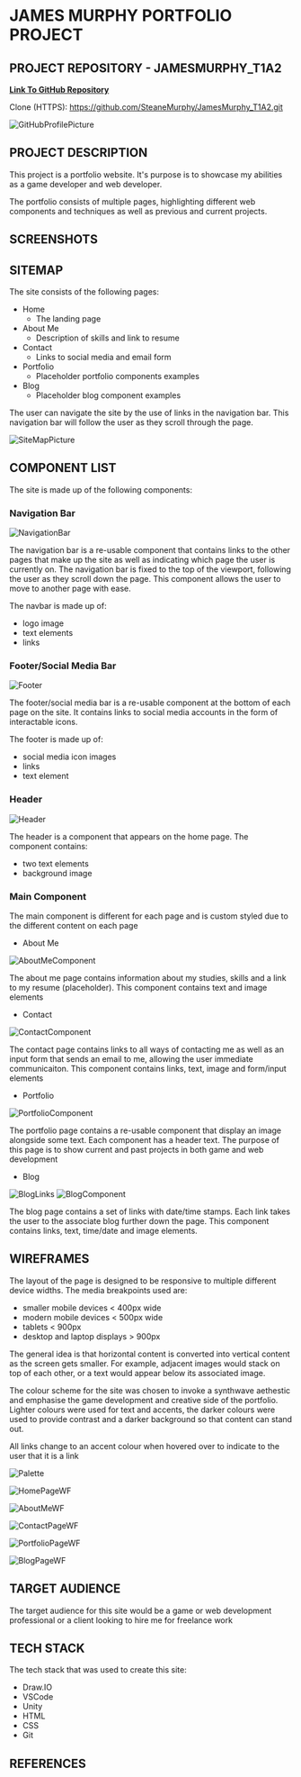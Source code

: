 # JAMES MURPHY PORTFOLIO PROJECT

## PROJECT REPOSITORY - JAMESMURPHY_T1A2

[**Link To GitHub Repository**](https://github.com/SteaneMurphy/JamesMurphy_T1A2)

Clone (HTTPS): https://github.com/SteaneMurphy/JamesMurphy_T1A2.git

![GitHubProfilePicture](./docs/GitHubProfilePic.jpg)

## PROJECT DESCRIPTION

This project is a portfolio website. It's purpose is to showcase my abilities as a game developer and web developer.

The portfolio consists of multiple pages, highlighting different web components and techniques as well as previous and current projects.

## SCREENSHOTS

## SITEMAP

The site consists of the following pages:

- Home
    - The landing page
- About Me
    - Description of skills and link to resume
- Contact
    - Links to social media and email form
- Portfolio
    - Placeholder portfolio components examples
- Blog
    - Placeholder blog component examples

The user can navigate the site by the use of links in the navigation bar. This navigation bar will follow the user as they scroll through the page.

![SiteMapPicture](./docs/Sitemap.png)

## COMPONENT LIST

The site is made up of the following components:

### Navigation Bar

![NavigationBar](./docs/navbar.PNG)

The navigation bar is a re-usable component that contains links to the other pages that make up the site as well as indicating which page the user is currently on. The navigation bar is fixed to the top of the viewport, following the user as they scroll down the page. This component allows the user to move to another page with ease.

The navbar is made up of:

- logo image
- text elements
- links

### Footer/Social Media Bar

![Footer](./docs/footer.PNG)

The footer/social media bar is a re-usable component at the bottom of each page on the site. It contains links to social media accounts in the form of interactable icons.

The footer is made up of:

- social media icon images
- links
- text element

### Header

![Header](./docs/header.PNG)

The header is a component that appears on the home page. The component contains:

- two text elements
- background image

### Main Component

The main component is different for each page and is custom styled due to the different content on each page

- About Me

![AboutMeComponent](./docs/AboutMeC.PNG)

The about me page contains information about my studies, skills and a link to my resume (placeholder). This component contains text and image elements

- Contact

![ContactComponent](./docs/ContactC.PNG)

The contact page contains links to all ways of contacting me as well as an input form that sends an email to me, allowing the user immediate communicaiton. This component contains links, text, image and form/input elements

- Portfolio

![PortfolioComponent](./docs/PortfolioC.PNG)

The portfolio page contains a re-usable component that display an image alongside some text. Each component has a header text. The purpose of this page is to show current and past projects in both game and web development

- Blog

![BlogLinks](./docs/BlogLinks.PNG)
![BlogComponent](./docs/BlogC.png)

The blog page contains a set of links with date/time stamps. Each link takes the user to the associate blog further down the page. This component contains links, text, time/date and image elements.

## WIREFRAMES

The layout of the page is designed to be responsive to multiple different device widths. The media breakpoints used are:

- smaller mobile devices < 400px wide
- modern mobile devices < 500px wide
- tablets < 900px
- desktop and laptop displays > 900px

The general idea is that horizontal content is converted into vertical content as the screen gets smaller. For example, adjacent images would stack on top of each other, or a text would appear below its associated image.

The colour scheme for the site was chosen to invoke a synthwave aethestic and emphasise the game development and creative side of the portfolio. Lighter colours were used for text and accents, the darker colours were used to provide contrast and a darker background so that content can stand out.

All links change to an accent colour when hovered over to indicate to the user that it is a link

![Palette](./docs/Palette.PNG)

![HomePageWF](./docs/HomePageWF.png)

![AboutMeWF](./docs/AboutMeWF.png)

![ContactPageWF](./docs/ContactPageWF.png)

![PortfolioPageWF](./docs/PortfolioWF.png)

![BlogPageWF](./docs/BlogWF.png)

## TARGET AUDIENCE

The target audience for this site would be a game or web development professional or a client looking to hire me for freelance work

## TECH STACK

The tech stack that was used to create this site:

- Draw.IO
- VSCode
- Unity
- HTML
- CSS
- Git

## REFERENCES

